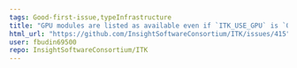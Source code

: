 ```yaml
---
tags: Good-first-issue,typeInfrastructure
title: "GPU modules are listed as available even if `ITK_USE_GPU` is `OFF`"
html_url: "https://github.com/InsightSoftwareConsortium/ITK/issues/415"
user: fbudin69500
repo: InsightSoftwareConsortium/ITK
---
```


